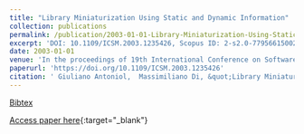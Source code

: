 ```yaml
---
title: "Library Miniaturization Using Static and Dynamic Information"
collection: publications
permalink: /publication/2003-01-01-Library-Miniaturization-Using-Static-and-Dynamic-Information
excerpt: 'DOI: 10.1109/ICSM.2003.1235426, Scopus ID: 2-s2.0-77956615002, Cited by: 9'
date: 2003-01-01
venue: 'In the proceedings of 19th International Conference on Software Maintenance (ICSM 2003), The Architecture of Existing Systems, 22-26 September 2003, Amsterdam, The Netherlands'
paperurl: 'https://doi.org/10.1109/ICSM.2003.1235426'
citation: ' Giuliano Antoniol,  Massimiliano Di, &quot;Library Miniaturization Using Static and Dynamic Information.&quot; In the proceedings of 19th International Conference on Software Maintenance (ICSM 2003), The Architecture of Existing Systems, 22-26 September 2003, Amsterdam, The Netherlands, 2003.'
---
```

[Bibtex](https://dblp.org/rec/bib/conf/icsm/AntoniolP03)

[Access paper here](https://doi.org/10.1109/ICSM.2003.1235426){:target="_blank"}
